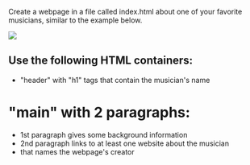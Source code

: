 Create a webpage in a file called index.html about one of your favorite musicians, similar to the example below.

![](https://github.com/pesto-students/Plus-Program-Assignments/blob/master/Web%20Fundamentals/Session-02/Your%20favorite%20musician%20Fan%20webpage%20(HTML)/Aspose.Words.71fe6a96-d24f-459b-a64b-4d65666926b1.001.jpeg?raw=true)

## Use the following HTML containers:

- "header" with "h1" tags that contain the musician's name

# "main" with 2 paragraphs:

- 1st paragraph gives some background information
- 2nd paragraph links to at least one website about the musician
- <footer> that names the webpage's creator
